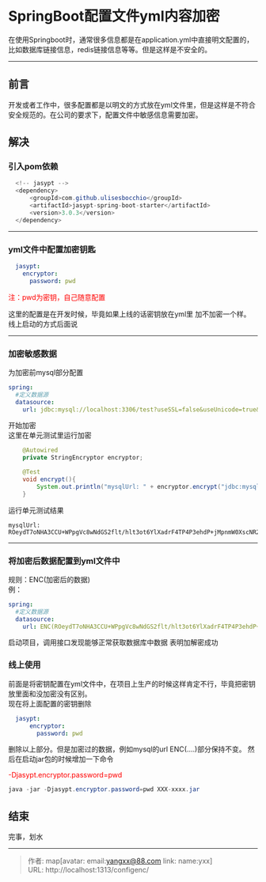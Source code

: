 # SpringBoot配置文件yml内容加密

在使用Springboot时，通常很多信息都是在application.yml中直接明文配置的，比如数据库链接信息，redis链接信息等等。但是这样是不安全的。
<!--more-->
***

## 前言
开发或者工作中，很多配置都是以明文的方式放在yml文件里，但是这样是不符合安全规范的。在公司的要求下，配置文件中敏感信息需要加密。

## 解决
### 引入pom依赖
```java
  <!-- jasypt -->
  <dependency>
      <groupId>com.github.ulisesbocchio</groupId>
      <artifactId>jasypt-spring-boot-starter</artifactId>
      <version>3.0.3</version>
  </dependency>
```
***

### yml文件中配置加密钥匙
```yml
  jasypt:
    encryptor:
      password: pwd
```
<p style="color:red">注：pwd为密钥，自己随意配置</p>
这里的配置是在开发时候，毕竟如果上线的话密钥放在yml里 加不加密一个样。</br>
线上启动的方式后面说

***

### 加密敏感数据
为加密前mysql部分配置
```yml
spring:
  #定义数据源
  datasource:
    url: jdbc:mysql://localhost:3306/test?useSSL=false&useUnicode=true&characterEncoding=UTF-8&serverTimezone=GMT%2B8&zeroDateTimeBehavior=convertToNull
```
开始加密</br>
这里在单元测试里运行加密
```java
    @Autowired
    private StringEncryptor encryptor;

    @Test
    void encrypt(){
        System.out.println("mysqlUrl: " + encryptor.encrypt("jdbc:mysql://localhost:3306/test?useSSL=false&useUnicode=true&characterEncoding=UTF-8&serverTimezone=GMT%2B8&zeroDateTimeBehavior=convertToNull"));
    }
```
运行单元测试结果
```text
mysqlUrl: ROeydT7oNHA3CCU+WPpgVc8wNdGS2flt/hlt3ot6YlXadrF4TP4P3ehdP+jMpnmW0XscNR2LYQzlIW9sQRsmEp62Mwk86afyLl3WiJr+aYijHuVIBeetc9uvGgCNcA5Jjr0stCfXgU5pRAbyaD+OK6Hz08iByAD0gq3PoOGo4H6yhSL3+HKo0a0bczgAJSIvxT+xr04chuIu/1QiFODNke+s6lGY+UEucAZikq0UUI4=
```

***

### 将加密后数据配置到yml文件中
规则：ENC(加密后的数据) </br>
例：
```yml
spring:
  #定义数据源
  datasource:
    url: ENC(ROeydT7oNHA3CCU+WPpgVc8wNdGS2flt/hlt3ot6YlXadrF4TP4P3ehdP+jMpnmW0XscNR2LYQzlIW9sQRsmEp62Mwk86afyLl3WiJr+aYijHuVIBeetc9uvGgCNcA5Jjr0stCfXgU5pRAbyaD+OK6Hz08iByAD0gq3PoOGo4H6yhSL3+HKo0a0bczgAJSIvxT+xr04chuIu/1QiFODNke+s6lGY+UEucAZikq0UUI4=)
```
启动项目，调用接口发现能够正常获取数据库中数据 表明加解密成功

### 线上使用
前面是将密钥配置在yml文件中，在项目上生产的时候这样肯定不行，毕竟把密钥放里面和没加密没有区别。</br>
现在将上面配置的密钥删除
```yml
  jasypt:
      encryptor:
        password: pwd
```
删除以上部分。但是加密过的数据，例如mysql的url ENC(....)部分保持不变。
然后在启动jar包的时候增加一下命令
<p style="color:red">-Djasypt.encryptor.password=pwd</p>

```java
java -jar -Djasypt.encryptor.password=pwd XXX-xxxx.jar
```

## 结束
完事，划水

---

> 作者: map[avatar:<nil> email:yangxx@88.com link:<nil> name:yxx]  
> URL: http://localhost:1313/configenc/  

